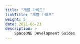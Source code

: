```yaml
---
title: "개발 가이드"
linkTitle: "개발 가이드"
weight: 5
date: 2021-08-23
description: >
    SpaceONE Development Guides
---
```


